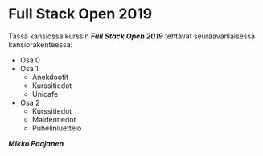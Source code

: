 # Full Stack Open 2019
Tässä kansiossa kurssin __*Full Stack Open 2019*__ tehtävät seuraavanlaisessa
kansiorakenteessa:
* Osa 0
* Osa 1 
  * Anekdootit
  * Kurssitiedot
  * Unicafe
* Osa 2
  * Kurssitiedot
  * Maidentiedot
  * Puhelinluettelo


__*Mikko Paajanen*__
